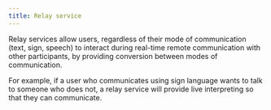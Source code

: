 ```yaml
---
title: Relay service
---
```


Relay services allow users, regardless of their mode of communication (text, sign, speech) to interact during real-time remote communication with other participants, by providing conversion between modes of communication.

For example, if a user who communicates using sign language wants to talk to someone who does not, a relay service will provide live interpreting so that they can communicate.